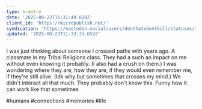 ```yaml
---
type: h-entry
date: '2025-08-23T11:31:49.018Z'
client_id: 'https://micropublish.net/'
syndication: 'https://mastodon.social/users/donthatedontkill/statuses/115077860636620538'
updated: '2025-08-23T11:33:33.652Z'
---
```

I was just thinking about someone I crossed paths with years ago. A classmate in my Tribal Religions class. They had a such an impact on me without even knowing it probably. (I also had a crush on them.) I was wondering where they are, how they are, if they would even remember me, if they're still alive. (Idk why but sometimes that crosses my mind.) We didn't interact all that much. They probably don't know this. Funny how it can work like that sometimes

#humans #connections #memories #life
